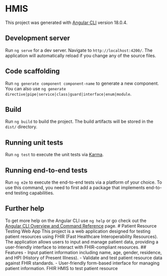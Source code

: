 # HMIS

This project was generated with [Angular CLI](https://github.com/angular/angular-cli) version 18.0.4.

## Development server

Run `ng serve` for a dev server. Navigate to `http://localhost:4200/`. The application will automatically reload if you change any of the source files.

## Code scaffolding

Run `ng generate component component-name` to generate a new component. You can also use `ng generate directive|pipe|service|class|guard|interface|enum|module`.

## Build

Run `ng build` to build the project. The build artifacts will be stored in the `dist/` directory.

## Running unit tests

Run `ng test` to execute the unit tests via [Karma](https://karma-runner.github.io).

## Running end-to-end tests

Run `ng e2e` to execute the end-to-end tests via a platform of your choice. To use this command, you need to first add a package that implements end-to-end testing capabilities.

## Further help

To get more help on the Angular CLI use `ng help` or go check out the [Angular CLI Overview and Command Reference](https://angular.dev/tools/cli) page.
#   P a t i e n t   R e s o u r c e   T e s t i n g   W e b   A p p 
 
 T h i s   p r o j e c t   i s   a   w e b   a p p l i c a t i o n   d e s i g n e d   f o r   t e s t i n g   p a t i e n t   r e s o u r c e s   u s i n g   F H I R   ( F a s t   H e a l t h c a r e   I n t e r o p e r a b i l i t y   R e s o u r c e s ) .   T h e   a p p l i c a t i o n   a l l o w s   u s e r s   t o   i n p u t   a n d   m a n a g e   p a t i e n t   d a t a ,   p r o v i d i n g   a   u s e r - f r i e n d l y   i n t e r f a c e   t o   i n t e r a c t   w i t h   F H I R - c o m p l i a n t   r e s o u r c e s . 
 
 # #   F e a t u r e s 
 
 -   I n p u t   p a t i e n t   i n f o r m a t i o n   i n c l u d i n g   n a m e ,   a g e ,   g e n d e r ,   r e s i d e n c e ,   a n d   H P I   ( H i s t o r y   o f   P r e s e n t   I l l n e s s ) . 
 -   V a l i d a t e   a n d   t e s t   p a t i e n t   r e s o u r c e   d a t a   a g a i n s t   F H I R   s t a n d a r d s . 
 -   U s e r - f r i e n d l y   f o r m - b a s e d   i n t e r f a c e   f o r   m a n a g i n g   p a t i e n t   i n f o r m a t i o n .  
   F H I R   H M I S   t o   t e s t   p a t i e n t   r e s o u r c e  
 